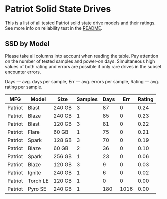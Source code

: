 Patriot Solid State Drives
==========================

This is a list of all tested Patriot solid state drive models and their ratings. See
more info on reliability test in the [README](https://github.com/linuxhw/SMART).

SSD by Model
------------

Please take all columns into account when reading the table. Pay attention on the
number of tested samples and power-on days. Simultaneous high values of both rating
and errors are possible if only rare drives in the subset encounter errors.

Days   — avg. days per sample,
Err    — avg. errors per sample,
Rating — avg. rating per sample.

| MFG       | Model              | Size   | Samples | Days  | Err   | Rating |
|-----------|--------------------|--------|---------|-------|-------|--------|
| Patriot   | Blast              | 240 GB | 3       | 87    | 0     | 0.24   |
| Patriot   | Blaze              | 240 GB | 1       | 85    | 0     | 0.23   |
| Patriot   | Blast              | 120 GB | 3       | 81    | 0     | 0.22   |
| Patriot   | Flare              | 60 GB  | 1       | 75    | 0     | 0.21   |
| Patriot   | Spark              | 128 GB | 3       | 70    | 0     | 0.19   |
| Patriot   | Blaze              | 60 GB  | 2       | 36    | 0     | 0.10   |
| Patriot   | Spark              | 256 GB | 1       | 23    | 0     | 0.06   |
| Patriot   | Blaze              | 120 GB | 3       | 9     | 0     | 0.03   |
| Patriot   | Ignite             | 240 GB | 1       | 6     | 0     | 0.02   |
| Patriot   | Torch LE           | 120 GB | 1       | 0     | 0     | 0.00   |
| Patriot   | Pyro SE            | 240 GB | 1       | 180   | 1016  | 0.00   |
